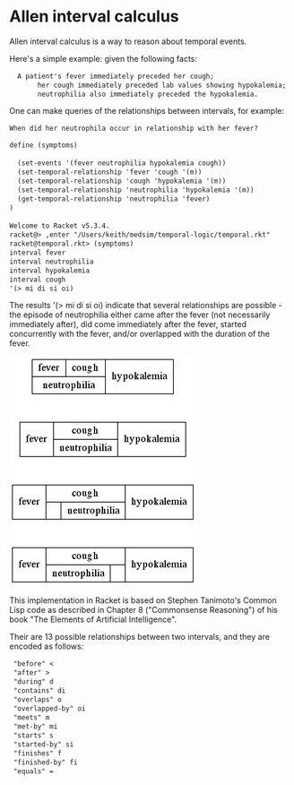 Allen interval calculus
=======================

Allen interval calculus is a way to reason about temporal events. 

Here's a simple example: given the following facts:

      A patient's fever immediately preceded her cough;
           her cough immediately preceded lab values showing hypokalemia;
           neutrophilia also immediately preceded the hypokalemia.

One can make queries of the relationships between intervals, for example:

    When did her neutrophila occur in relationship with her fever?
``` Racket
define (symptoms)
  
  (set-events '(fever neutrophilia hypokalemia cough))
  (set-temporal-relationship 'fever 'cough '(m))
  (set-temporal-relationship 'cough 'hypokalemia '(m))
  (set-temporal-relationship 'neutrophilia 'hypokalemia '(m))
  (get-temporal-relationship 'neutrophilia 'fever)
)

Welcome to Racket v5.3.4.
racket@> ,enter "/Users/keith/medsim/temporal-logic/temporal.rkt"
racket@temporal.rkt> (symptoms)
interval fever
interval neutrophilia
interval hypokalemia
interval cough
'(> mi di si oi)
```
The results '(> mi di si oi) indicate that several relationships are possible - the episode of neutrophilia either came after the fever (not necessarily immediately after), did come immediately after the fever, started concurrently with the fever, and/or overlapped with the duration of the fever.

![Symptom example](example.png)

This implementation in Racket is based on Stephen Tanimoto's Common Lisp code as described in Chapter 8 ("Commonsense Reasoning") of his book "The Elements of Artificial Intelligence".

 Their are 13 possible relationships between two intervals, and they are encoded as follows:

     "before" <
     "after" >
     "during" d
     "contains" di
     "overlaps" o
     "overlapped-by" oi
     "meets" m
     "met-by" mi
     "starts" s
     "started-by" si
     "finishes" f
     "finished-by" fi
     "equals" =

